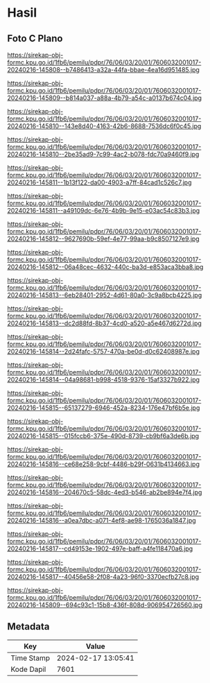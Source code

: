 # Hasil

## Foto C Plano

https://sirekap-obj-formc.kpu.go.id/1fb6/pemilu/pdpr/76/06/03/20/01/7606032001017-20240216-145808--b7486413-a32a-44fa-bbae-4ea16d951485.jpg

https://sirekap-obj-formc.kpu.go.id/1fb6/pemilu/pdpr/76/06/03/20/01/7606032001017-20240216-145809--b814a037-a88a-4b79-a54c-a0137b674c04.jpg

https://sirekap-obj-formc.kpu.go.id/1fb6/pemilu/pdpr/76/06/03/20/01/7606032001017-20240216-145810--143e8d40-4163-42b6-8688-7536dc6f0c45.jpg

https://sirekap-obj-formc.kpu.go.id/1fb6/pemilu/pdpr/76/06/03/20/01/7606032001017-20240216-145810--2be35ad9-7c99-4ac2-b078-fdc70a9460f9.jpg

https://sirekap-obj-formc.kpu.go.id/1fb6/pemilu/pdpr/76/06/03/20/01/7606032001017-20240216-145811--1b13f122-da00-4903-a7ff-84cad1c526c7.jpg

https://sirekap-obj-formc.kpu.go.id/1fb6/pemilu/pdpr/76/06/03/20/01/7606032001017-20240216-145811--a49109dc-6e76-4b9b-9e15-e03ac54c83b3.jpg

https://sirekap-obj-formc.kpu.go.id/1fb6/pemilu/pdpr/76/06/03/20/01/7606032001017-20240216-145812--9627690b-59ef-4e77-99aa-b9c8507127e9.jpg

https://sirekap-obj-formc.kpu.go.id/1fb6/pemilu/pdpr/76/06/03/20/01/7606032001017-20240216-145812--06a48cec-4632-440c-ba3d-e853aca3bba8.jpg

https://sirekap-obj-formc.kpu.go.id/1fb6/pemilu/pdpr/76/06/03/20/01/7606032001017-20240216-145813--6eb28401-2952-4d61-80a0-3c9a8bcb4225.jpg

https://sirekap-obj-formc.kpu.go.id/1fb6/pemilu/pdpr/76/06/03/20/01/7606032001017-20240216-145813--dc2d88fd-8b37-4cd0-a520-a5e467d6272d.jpg

https://sirekap-obj-formc.kpu.go.id/1fb6/pemilu/pdpr/76/06/03/20/01/7606032001017-20240216-145814--2d24fafc-5757-470a-be0d-d0c62408987e.jpg

https://sirekap-obj-formc.kpu.go.id/1fb6/pemilu/pdpr/76/06/03/20/01/7606032001017-20240216-145814--04a98681-b998-4518-9376-15af3327b922.jpg

https://sirekap-obj-formc.kpu.go.id/1fb6/pemilu/pdpr/76/06/03/20/01/7606032001017-20240216-145815--65137279-6946-452a-8234-176e47bf6b5e.jpg

https://sirekap-obj-formc.kpu.go.id/1fb6/pemilu/pdpr/76/06/03/20/01/7606032001017-20240216-145815--015fccb6-375e-490d-8739-cb9bf6a3de6b.jpg

https://sirekap-obj-formc.kpu.go.id/1fb6/pemilu/pdpr/76/06/03/20/01/7606032001017-20240216-145816--ce68e258-9cbf-4486-b29f-0631b4134663.jpg

https://sirekap-obj-formc.kpu.go.id/1fb6/pemilu/pdpr/76/06/03/20/01/7606032001017-20240216-145816--204670c5-58dc-4ed3-b546-ab2be894e7f4.jpg

https://sirekap-obj-formc.kpu.go.id/1fb6/pemilu/pdpr/76/06/03/20/01/7606032001017-20240216-145816--a0ea7dbc-a071-4ef8-ae98-1765036a1847.jpg

https://sirekap-obj-formc.kpu.go.id/1fb6/pemilu/pdpr/76/06/03/20/01/7606032001017-20240216-145817--cd49153e-1902-497e-baff-a4fe118470a6.jpg

https://sirekap-obj-formc.kpu.go.id/1fb6/pemilu/pdpr/76/06/03/20/01/7606032001017-20240216-145817--40456e58-2f08-4a23-96f0-3370ecfb27c8.jpg

https://sirekap-obj-formc.kpu.go.id/1fb6/pemilu/pdpr/76/06/03/20/01/7606032001017-20240216-145809--694c93c1-15b8-436f-808d-906954726560.jpg


## Metadata

| Key        | Value               |
| ---------- | ------------------- |
| Time Stamp | 2024-02-17 13:05:41 |
| Kode Dapil | 7601                |



